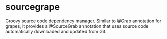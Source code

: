 # sourcegrape
Groovy source code dependency manager. Similar to @Grab annotation for grapes, it provides a @SourceGrab annotation that uses source code automatically downloaded and updated from Git.
